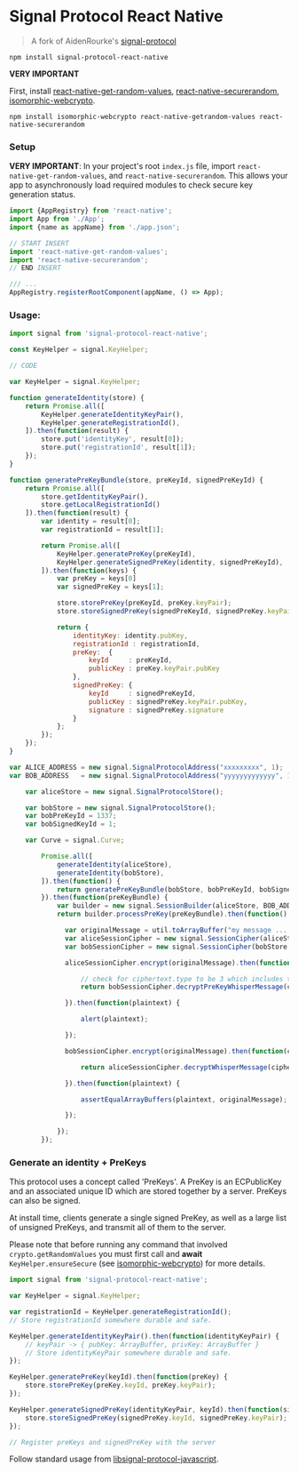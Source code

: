 # Signal Protocol React Native

> A fork of AidenRourke's [signal-protocol](https://github.com/AidenRourke/signal-protocol)

```shell
npm install signal-protocol-react-native
```


**VERY IMPORTANT**

First, install [react-native-get-random-values](https://www.npmjs.com/package/react-native-get-random-values), [react-native-securerandom](https://www.npmjs.com/package/react-native-securerandom), [isomorphic-webcrypto](https://www.npmjs.com/package/isomorphic-webcrypto).


```shell
npm install isomorphic-webcrypto react-native-getrandom-values react-native-securerandom
```

### Setup

**VERY IMPORTANT**: In your project's root `index.js` file, import `react-native-get-random-values`, and `react-native-securerandom`.
This allows your app to asynchronously load required modules to check secure key generation status.

```javascript
import {AppRegistry} from 'react-native';
import App from './App';
import {name as appName} from './app.json';

// START INSERT
import 'react-native-get-random-values';
import 'react-native-securerandom';
// END INSERT

/// ...
AppRegistry.registerRootComponent(appName, () => App);
```

### Usage:

```javascript
import signal from 'signal-protocol-react-native';

const KeyHelper = signal.KeyHelper;

// CODE
```


```javascript
var KeyHelper = signal.KeyHelper;

function generateIdentity(store) {
    return Promise.all([
        KeyHelper.generateIdentityKeyPair(),
        KeyHelper.generateRegistrationId(),
    ]).then(function(result) {
        store.put('identityKey', result[0]);
        store.put('registrationId', result[1]);
    });
}

function generatePreKeyBundle(store, preKeyId, signedPreKeyId) {
    return Promise.all([
        store.getIdentityKeyPair(),
        store.getLocalRegistrationId()
    ]).then(function(result) {
        var identity = result[0];
        var registrationId = result[1];

        return Promise.all([
            KeyHelper.generatePreKey(preKeyId),
            KeyHelper.generateSignedPreKey(identity, signedPreKeyId),
        ]).then(function(keys) {
            var preKey = keys[0]
            var signedPreKey = keys[1];

            store.storePreKey(preKeyId, preKey.keyPair);
            store.storeSignedPreKey(signedPreKeyId, signedPreKey.keyPair);

            return {
                identityKey: identity.pubKey,
                registrationId : registrationId,
                preKey:  {
                    keyId     : preKeyId,
                    publicKey : preKey.keyPair.pubKey
                },
                signedPreKey: {
                    keyId     : signedPreKeyId,
                    publicKey : signedPreKey.keyPair.pubKey,
                    signature : signedPreKey.signature
                }
            };
        });
    });
}

var ALICE_ADDRESS = new signal.SignalProtocolAddress("xxxxxxxxx", 1);
var BOB_ADDRESS   = new signal.SignalProtocolAddress("yyyyyyyyyyyyy", 1);

    var aliceStore = new signal.SignalProtocolStore();

    var bobStore = new signal.SignalProtocolStore();
    var bobPreKeyId = 1337;
    var bobSignedKeyId = 1;

    var Curve = signal.Curve;

        Promise.all([
            generateIdentity(aliceStore),
            generateIdentity(bobStore),
        ]).then(function() {
            return generatePreKeyBundle(bobStore, bobPreKeyId, bobSignedKeyId);
        }).then(function(preKeyBundle) {
            var builder = new signal.SessionBuilder(aliceStore, BOB_ADDRESS);
            return builder.processPreKey(preKeyBundle).then(function() {

              var originalMessage = util.toArrayBuffer("my message ......");
              var aliceSessionCipher = new signal.SessionCipher(aliceStore, BOB_ADDRESS);
              var bobSessionCipher = new signal.SessionCipher(bobStore, ALICE_ADDRESS);

              aliceSessionCipher.encrypt(originalMessage).then(function(ciphertext) {

                  // check for ciphertext.type to be 3 which includes the PREKEY_BUNDLE
                  return bobSessionCipher.decryptPreKeyWhisperMessage(ciphertext.body, 'binary');

              }).then(function(plaintext) {

                  alert(plaintext);

              });

              bobSessionCipher.encrypt(originalMessage).then(function(ciphertext) {

                  return aliceSessionCipher.decryptWhisperMessage(ciphertext.body, 'binary');

              }).then(function(plaintext) {

                  assertEqualArrayBuffers(plaintext, originalMessage);

              });

            });
        });

```

### Generate an identity + PreKeys

This protocol uses a concept called 'PreKeys'. A PreKey is an ECPublicKey and
an associated unique ID which are stored together by a server. PreKeys can also
be signed.

At install time, clients generate a single signed PreKey, as well as a large
list of unsigned PreKeys, and transmit all of them to the server.

Please note that before running any command that involved `crypto.getRandomValues` you must first call and **await** `KeyHelper.ensureSecure` (see [isomorphic-webcrypto](https://github.com/kevlened/isomorphic-webcrypto)) for more details.

```javascript
import signal from 'signal-protocol-react-native';

var KeyHelper = signal.KeyHelper;

var registrationId = KeyHelper.generateRegistrationId();
// Store registrationId somewhere durable and safe.

KeyHelper.generateIdentityKeyPair().then(function(identityKeyPair) {
    // keyPair -> { pubKey: ArrayBuffer, privKey: ArrayBuffer }
    // Store identityKeyPair somewhere durable and safe.
});

KeyHelper.generatePreKey(keyId).then(function(preKey) {
    store.storePreKey(preKey.keyId, preKey.keyPair);
});

KeyHelper.generateSignedPreKey(identityKeyPair, keyId).then(function(signedPreKey) {
    store.storeSignedPreKey(signedPreKey.keyId, signedPreKey.keyPair);
});

// Register preKeys and signedPreKey with the server
```

Follow standard usage from [libsignal-protocol-javascript](https://github.com/signalapp/libsignal-protocol-javascript).

